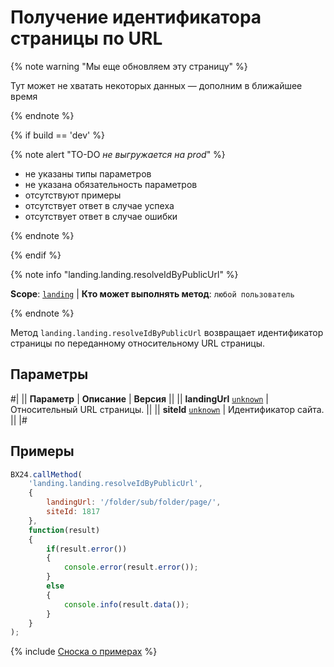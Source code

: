 # Получение идентификатора страницы по URL

{% note warning "Мы еще обновляем эту страницу" %}

Тут может не хватать некоторых данных — дополним в ближайшее время

{% endnote %}

{% if build == 'dev' %}

{% note alert "TO-DO _не выгружается на prod_" %}

- не указаны типы параметров
- не указана обязательность параметров
- отсутствуют примеры
- отсутствует ответ в случае успеха
- отсутствует ответ в случае ошибки

{% endnote %}

{% endif %}

{% note info "landing.landing.resolveIdByPublicUrl" %}

**Scope**: [`landing`](../../../scopes/permissions.md) | **Кто может выполнять метод**: `любой пользователь`

{% endnote %}

Метод `landing.landing.resolveIdByPublicUrl` возвращает идентификатор страницы по переданному относительному URL страницы.

## Параметры

#|
|| **Параметр** | **Описание** | **Версия** ||
|| **landingUrl**
[`unknown`](../../../data-types.md) | Относительный URL страницы. ||
|| **siteId**
[`unknown`](../../../data-types.md) | Идентификатор сайта. ||
|#

## Примеры

```js
BX24.callMethod(
    'landing.landing.resolveIdByPublicUrl',
    {
        landingUrl: '/folder/sub/folder/page/',
        siteId: 1817
    },
    function(result)
    {
        if(result.error())
        {
            console.error(result.error());
        }
        else
        {
            console.info(result.data());
        }
    }
);
```

{% include [Сноска о примерах](../../../../_includes/examples.md) %}